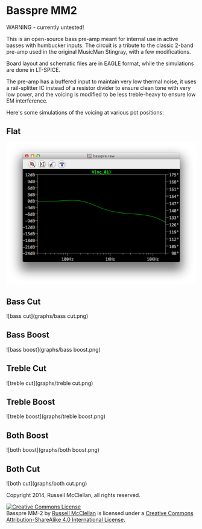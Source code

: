 # Basspre MM2

WARNING - currently untested!

This is an open-source bass pre-amp meant for internal use in active basses with humbucker
inputs.  The circuit is a tribute to the classic 2-band pre-amp used in the
original MusicMan Stingray, with a few modifications.  

Board layout and schematic files are in EAGLE format, while the simulations are
done in LT-SPICE.

The pre-amp has a buffered input to maintain very low thermal noise, it uses a rail-splitter IC
instead of a resistor divider to ensure clean tone with very low power, and
the voicing is modified to be less treble-heavy to ensure low EM interference.

Here's some simulations of the voicing at various pot positions:

## Flat

![flat](graphs/flat.png)

## Bass Cut

![bass cut](graphs/bass cut.png)

## Bass Boost

![bass boost](graphs/bass boost.png)

## Treble Cut

![treble cut](graphs/treble cut.png)

## Treble Boost

![treble boost](graphs/treble boost.png)

## Both Boost

![both boost](graphs/both boost.png)

## Both Cut

![both cut](graphs/both cut.png)

Copyright 2014, Russell McClellan, all rights reserved.

<a rel="license" href="http://creativecommons.org/licenses/by-sa/4.0/"><img alt="Creative Commons License" style="border-width:0" src="https://i.creativecommons.org/l/by-sa/4.0/88x31.png" /></a><br /><span xmlns:dct="http://purl.org/dc/terms/" property="dct:title">Basspre MM-2</span> by <a xmlns:cc="http://creativecommons.org/ns#" href="russellmcc.com" property="cc:attributionName" rel="cc:attributionURL">Russell McClellan</a> is licensed under a <a rel="license" href="http://creativecommons.org/licenses/by-sa/4.0/">Creative Commons Attribution-ShareAlike 4.0 International License</a>.
